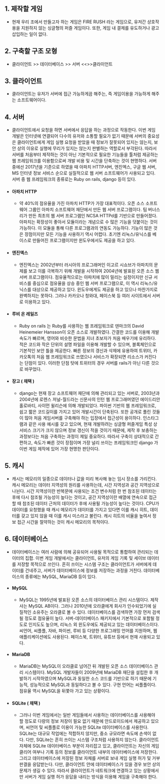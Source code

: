  ## 1. 제작할 게임
 * 현재 우리 조에서 만들고자 하는 게임은 FIRE RUSH 라는 게임으로, 유저간 상호작용을 지원하지 않는 싱글형의 퍼즐 게임이다. 또한, 게임 내 결제를 유도하거나 광고 삽입하는 일이 없다. 
 
 ## 2. 구축할 구조 모형
 * 클라이언트 >> 데이터베이스 >> 서버 <<>>클라이언트
 
 ## 3. 클라이언트
 * 클라이언트는 유저가 서버에 접근 가능하게끔 해주는, 즉 게임이용을 가능하게 해주는 소프트웨어이다. 
 
 
 ## 4. 서버
 * 클라이언트에서 요청을 하면 서버에서 응답을 하는 과정으로 작동한다. 이번 게임 개발은 인터넷에 연결되어 다수의 유저와 소통할 필요가 없기 때문에 서버의 중요성은 클라이언트에게 게임 실행 요청을 받았을 때 정보가 잘못되어 있지는 않는지, 보안 상의 이유로 실행에 무리가 있지는 않는지 판별하는 역할로서 부각된다. 따라서 서버를 처음부터 제작하는 것이 아닌 기본적으로 필요한 기능들을 툴처럼 제공하는 웹 프레임워크를 이용함으로써 개발 비용 및 시간을 단축하는 것이 현명하다. 서버 중에선 2017년을 기준으로 하였을 때 아파치 HTTP서버, 엔진엑스, 구글 웹 서버, MS 인터넷 정보 서비스 순으로 실질적으로 웹 서버 소프트웨어가 사용되고 있다. 서버 중 웹 프레임워크의 종류로는 Ruby on rails, django 등이 있다.  
 * #### 아파치 HTTP
    * 약 40%의 점유율을 가진 아파치 HTTP가 가장 대표적이다. 오픈 소스 소프트웨어 그룹인 아파치 소프트웨어 재단에서 만든 웹 서버 프로그램이다. 팀 버너스 리가 만든 최초의 웹 서버 프로그램인 NCSA HTTPd를 기반으로 만들어졌다. 아파치는 확장성이 좋아서 모듈이라는 개념으로 수 많은 기능을 덧붙이는 것이 가능하다. 이 모듈을 통해 다른 프로그램과의 연동도 가능하다. 기능이 많은 것은 장점이지만 모든 기능을 사용하기 역시 어렵다. 초기엔 리눅스/유닉스를 베이스로 만들어진 프로그램이지만 윈도우에서도 제공을 하고 있다. 
 * #### 엔진엑스
    * 엔진엑스는 2002년부터 러시아의 프로그래머인 이고르 시쇼브가 아파치의 문제를 보고 이를 극복하기 위해 개발을 시작하여 2004년에 발표된 오픈 소스 웹 서버 프로그램이다. 점유율적으로는 아파치에 많이 밀리는 실정이지만 신규 서비스를 중심으로 점유율을 상승 중인 웹 서버 프로그램으로, 이 역시 리눅스/유닉스를 대상으로 제공하고 있다. 윈도우에게도 제공을 하고 있으나 마찬가지로 완벽하지는 못하다. 그러나 카카오나 청와대, 페이스북 등 여러 사이트에서 서버로 이용하고 있다.
 * #### 루비 온 레일즈
    * Ruby on rails 는 Ruby를 사용하는 웹 프레임워크로 덴마크의 David Heinemeier Hansson이 오픈 소스로 개발하였다. 간결한 코드를 이용해 개발 속도가 빠르며, 영어와 비슷한 문법을 지녀 초보자가 처음 배우기에 유리하다. 적은 코드와 작은 단위의 설명 파일을 이용해 개발할 수 있으며, 블록체인으로 기본적인 보안 틀을 제공한다. 빠른 정보의 갱신과 삭제에 유용하여 트위터, 카카오톡의 처음 웹 프레임워크로 쓰였으나 서비스가 확장되면 리소스가 커진다는 단점이 있다. 이러한 단점 탓에 트위터의 경우 서버를 rails가 아닌 다른 것으로 바꾸었다.
 * #### 장고 ( 채택 )
    * django는 현재 장고 소프트웨어 재단에 의해 관리되고 있는 서버로, 2003년과 2004년에 로렌스 저널-월드라는 신문사의 인턴 웹 프로그래머였던 에이드리안 홀로바티, 사이먼 윌리슨에 의해 개발되었다. 파이썬 기반의 웹 프레임워크로, 쉽고 짧은 코드길이를 가지고 있어 개발시간이 단축된다. 또한 공개로 풀린 것들이 많아 처음 게임서버를 구축해야 하는 입장에서 접근성이 용이하다. 인스타그램과 같은 사용 예시를 갖고 있으며, 현재 개발하려는 싱글형 퍼즐게임 특성 상 서비스 크기가 크지 않으며 정보 갱신이 적을 것이기 때문에, 제작 후 보충하는 과정보다는 처음 구축하는 과정이 제일 중요하다. 따라서 구축이 상대적으로 간편하고, 속도가 빠른 것이 장점이며 가장 널리 쓰이는 프레임워크인 django 가 이번 게임 제작에 있어 가장 현명한 판단이다.
 
 ## 5. 캐시
 * 캐시는 메모리의 일종으로 데이터나 값을 미리 복사해 놓는 임시 장소를 가리킨다. 캐시 메모리는 데이터 지역성의 원리를 사용하는데, 시간 지역성과 공간 지역성으로 나뉜다. 시간 지역성이란 반복문에 사용되는 조건 변수처럼 한 번 참조된 데이터는 후에 다시 참조될 가능성이 높다는 것이고, 공간 지역성이란 배열에 연속으로 접근할 때 참조된 데이터 근처의 데이터가 후에 사용될 가능성이 높다는 것이다. CPU가 데이터를 요청했을 때 캐시 메모리가 데이터를 가지고 있다면 이를 캐시 히트, 데이터를 갖고 있지 않을 때 이를 캐시 미스라고 불린다. 캐시 히트의 비율을 높여서 정보 접근 시간을 절약하는 것이 캐시 메모리의 목적이다.
 
 ## 6. 데이터베이스
 * 데이터베이스는 여러 사람에 의해 공유되어 사용될 목적으로 통합하여 관리되는 데이터의 집합. 이번 게임 개발에서는 클라이언트, 유저의 게임 기록 및 세이브 데이터를 저장할 목적으로 쓰인다. 흔히 쓰이는 시스템 구조는 클라이언트가 서버에게 데이터를 건네주고, 서버가 데이터베이스에 정보를 저장하는 과정을 거친다. 데이터베이스의 종류에는 MySQL, MariaDB 등이 있다. 
 * #### MySQL
    * MySQL는 1995년에 발표된 오픈 소스의 데이터베이스 관리 시스템이다. 제작사는 MySQL AB이다. 그러나 2010년에 오라클에게 회사가 인수되었기에 실질적인 소유주는 오라클로 볼 수 있다. 데이터베이스를 검색하면 가장 먼저 검색될 정도로 점유율이 높다. 서버-데이터베이스 패키지에서 기본적으로 포함될 정도로 인지도도 높으며, 리눅스 외 윈도우에도 제공되고 있는 데이터베이스이다. 씨언어, 씨플플, 자바, 파이썬, 루비 등 다양한 프로그래밍 언어를 지원하며, 웹 애플리케이션에도 사용된다. 페이스북, 트위터, 유튜브 등에서 현재 사용되고 있다. 
 * #### MariaDB
    * MariaDB는 MySQL이 오라클로 넘어간 뒤 개발된 오픈 소스 데이터베이스 관리 시스템이다. MySQL 개발자들이 2009년에 MariaDB 재단을 설립한 후 개발하기 시작하였으며 MySQL과 동일한 소스 코드를 기반으로 하기 때문에 기능적, 성능적으로 MySQL과 동일하다고 볼 수 있다. 구현 언어는 씨플플이다. 점유율 역시 MySQL을 뒤쫓아 가고 있는 상황이다.
 * #### SQLite ( 채택 )
    * 그러나 이번 게임에서는 일반 게임들에서 사용하는 데이터베이스를 사용해야 할 정도로 다량의 정보 저장이 필요 없기 때문에 안드로이드에서 제공하고 있으며, 씨언어 및 씨플플로 이용이 가능한 SQLite 데이터베이스를 사용한다. SQLite는 대규모 작업에는 적합하지 않지만, 중소 규모라면 속도에 손색이 없다. 다만, SQLite는 흔히 쓰이는 시스템 구조처럼 사용하지 않는다. 클라이언트 자체에 SQLite 데이터베이스 부분이 자리잡고 있고, 클라이언트는 자신의 게임 클리어 여부나 기록 등의 정보를 클라이언트 내부의 데이터베이스에 저장한다. 그리고 데이터베이스에 저장된 정보 자체를 서버로 보내 게임 실행 허가 및 거부 판결을 응답받는다. 다만, 클라이언트 안에 데이터베이스가 있을 경우 보안 상의 문제가 생길 수 있다. 따라서 클라이언트가 네트워크에 연결하고 있는 상황에서만 서버가 게임 실행 허가 응답을 내리는 방식을 이용해 게임을 구축해야 한다.
